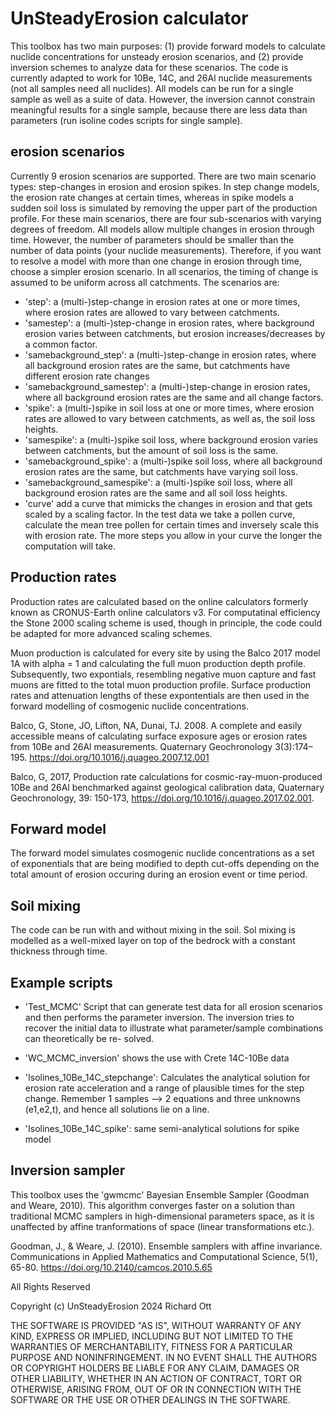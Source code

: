 # UnSteadyErosion calculator

This toolbox has two main purposes: (1) provide forward models to calculate
nuclide concentrations for unsteady erosion scenarios, and (2) provide inversion
schemes to analyze data for these scenarios. The code is currently adapted to work
for 10Be, 14C, and 26Al nuclide measurements (not all samples need all nuclides).
All models can be run for a single sample as well as a suite of data. However, 
the inversion cannot constrain meaningful results for a single sample, because there
are less data than parameters (run isoline codes scripts for single sample).

## erosion scenarios
Currently 9 erosion scenarios are supported. There are two main scenario types:
step-changes in erosion and erosion spikes. In step change models, the erosion rate
changes at certain times, whereas in spike models a sudden soil loss is simulated
by removing the upper part of the production profile. For these main scenarios, there
are four sub-scenarios with varying degrees of freedom. All models allow multiple
changes in erosion through time. However, the number of parameters should be smaller
than the number of data points (your nuclide measurements). Therefore, if you want
to resolve a model with more than one change in erosion through time, choose a simpler
erosion scenario. In all scenarios, the timing of change is assumed to be uniform
across all catchments. The scenarios are:

* 'step': a (multi-)step-change in erosion rates at one or more times, where erosion
rates are allowed to vary between catchments. 
* 'samestep': a (multi-)step-change in erosion rates, where background erosion varies 
between catchments, but erosion increases/decreases by a common factor.
* 'samebackground_step': a (multi-)step-change in erosion rates, where all background
erosion rates are the same, but catchments have different erosion rate changes
* 'samebackground_samestep': a (multi-)step-change in erosion rates, where all background
erosion rates are the same and all change factors.
* 'spike': a (multi-)spike in soil loss at one or more times, where erosion
rates are allowed to vary between catchments, as well as, the soil loss heights. 
* 'samespike': a (multi-)spike soil loss, where background erosion varies 
between catchments, but the amount of soil loss is the same.
* 'samebackground_spike': a (multi-)spike soil loss, where all background
erosion rates are the same, but catchments have varying soil loss.
* 'samebackground_samespike': a (multi-)spike soil loss, where all background
erosion rates are the same and all soil loss heights.
* 'curve' add a curve that mimicks the changes in erosion and that gets scaled by 
a scaling factor. In the test data we take a pollen curve, calculate the mean tree
pollen for certain times and inversely scale this with erosion rate. The more steps
you allow in your curve the longer the computation will take.

## Production rates
Production rates are calculated based on the online calculators formerly known as
CRONUS-Earth online calculators v3. For computatinal efficiency the Stone 2000 scaling
scheme is used, though in principle, the code could be adapted for more advanced scaling
schemes.

Muon production is calculated for every site by using the Balco 2017 model 1A with alpha = 1 and 
calculating the full muon production depth profile. Subsequently, two expontials, 
resembling negative muon capture and fast muons are fitted to the total muon production
profile. Surface production rates and attenuation lengths of these expontentials are then
used in the forward modelling of cosmogenic nuclide concentrations.

Balco, G, Stone, JO, Lifton, NA, Dunai, TJ. 2008. A complete and easily accessible means 
of calculating surface exposure ages or erosion rates from 10Be and 26Al measurements. 
Quaternary Geochronology 3(3):174–195. https://doi.org/10.1016/j.quageo.2007.12.001 

Balco, G, 2017, Production rate calculations for cosmic-ray-muon-produced 10Be and 26Al 
benchmarked against geological calibration data, Quaternary Geochronology, 39: 150-173,
https://doi.org/10.1016/j.quageo.2017.02.001.

## Forward model
The forward model simulates cosmogenic nuclide concentrations as a set of exponentials
 that are being modified to depth cut-offs depending on the total amount of erosion occuring
 during an erosion event or time period. 
 
## Soil mixing
The code can be run with and without mixing in the soil. Sol mixing is modelled as a well-mixed
layer on top of the bedrock with a constant thickness through time. 

## Example scripts
* 'Test_MCMC' Script that can generate test data for all erosion scenarios
and then performs the parameter inversion. The inversion tries to recover the initial
data to illustrate what parameter/sample combinations can theoretically be re-
solved.

* 'WC_MCMC_inversion' shows the use with Crete 14C-10Be data

* 'Isolines_10Be_14C_stepchange': Calculates the analytical solution for erosion rate
acceleration and a range of plausible times for the step change. Remember 1 samples -->
2 equations and three unknowns (e1,e2,t), and hence all solutions lie on a line.

* 'Isolines_10Be_14C_spike': same semi-analytical solutions for spike model 

## Inversion sampler
This toolbox uses the 'gwmcmc' Bayesian Ensemble Sampler (Goodman and Weare, 2010).
This algorithm converges faster on a solution than traditional MCMC samplers in 
high-dimensional parameters space, as it is unaffected by affine tranformations 
of space (linear transformations etc.).

Goodman, J., & Weare, J. (2010). Ensemble samplers with affine invariance. 
Communications in Applied Mathematics and Computational Science, 5(1), 65-80.
 https://doi.org/10.2140/camcos.2010.5.65

All Rights Reserved

Copyright (c) UnSteadyErosion 2024 Richard Ott

THE SOFTWARE IS PROVIDED "AS IS", WITHOUT WARRANTY OF ANY KIND, EXPRESS OR
IMPLIED, INCLUDING BUT NOT LIMITED TO THE WARRANTIES OF MERCHANTABILITY,
FITNESS FOR A PARTICULAR PURPOSE AND NONINFRINGEMENT. IN NO EVENT SHALL THE
AUTHORS OR COPYRIGHT HOLDERS BE LIABLE FOR ANY CLAIM, DAMAGES OR OTHER
LIABILITY, WHETHER IN AN ACTION OF CONTRACT, TORT OR OTHERWISE, ARISING FROM,
OUT OF OR IN CONNECTION WITH THE SOFTWARE OR THE USE OR OTHER DEALINGS IN
THE SOFTWARE.